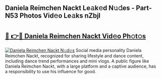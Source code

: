 ## Daniela Reimchen Nackt Le𝚊k𝚎d N𝚞𝚍es - Part-N53 Photos Vid𝚎o Le𝚊ks nZbjl

# <h2><a href="http://fb7x5h.evod.top/?m=Daniela+Reimchen+Nackt">🔗 👉🔴 Daniela Reimchen Nackt Vid𝚎o Ph𝚘t𝚘s</a></h2>

[![Daniela Reimchen Nackt N𝚞d𝚎s](https://i.imgur.com/8V9OHl7.gif)](http://fb7x5h.evod.top/?m=Daniela+Reimchen+Nackt)
Social media personality Daniela Reimchen Nackt, recognized for sharing lifestyle and dance content, including dance trend performances and mini vlogs. A public figure like Daniela Reimchen Nackt, with a large platform and a captive audience, has a responsibility to use his influence for good. 
